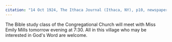 ```yaml
---
citation: "14 Oct 1924, The Ithaca Journal (Ithaca, NY), p10, newspapers.com" 
---
```

The Bible study class of the Congregational Church will meet with Miss Emily Mills tomorrow evening at 7:30. All in this village who may be interested in God's Word are welcome.
